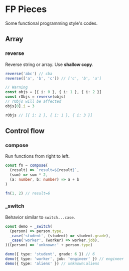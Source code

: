 # FP Pieces

Some functional programming style's codes.

## Array

### reverse

Reverse string or array. Use **shallow copy**.

```ts
reverse('abc') // cba
reverse(['a', 'b', 'c']) // ['c', 'b', 'a']

// Warning
const objs = [{ i: 0 }, { i: 1 }, { i: 2 }]
const rObjs = reverse(objs)
// rObjs will be affected
objs[0].i = 3

rObjs // [{ i: 2 }, { i: 1 }, { i: 3 }]
```

## Control flow

### compose

Run functions from right to left.

```ts
const fn = compose(
  (result) => `result=${result}`,
  (sum) => sum * 2,
  (a: number, b: number) => a + b
)

fn(1, 2) // result=6
```

### _switch

Behavior similar to `switch...case`.

```ts
const demo = _switch(
  (person) => person.type,
  _case('student', (student) => student.grade),
  _case('worker', (worker) => worker.job),
)((person) => 'unknown:' + person.type)

demo({ type: 'student', grade: 6 }) // 6
demo({ type: 'worker', job: 'engineer' }) // engineer
demo({ type: 'aliens' }) // unknown:aliens
```